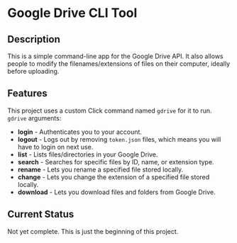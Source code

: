 # Google Drive CLI Tool

## Description

This is a simple command-line app for the Google Drive API. It also allows people to modify the filenames/extensions of files on their computer, ideally before uploading.

## Features

This project uses a custom Click command named `gdrive` for it to run. `gdrive` arguments:

- **login** - Authenticates you to your account.
- **logout** - Logs out by removing `token.json` files, which means you will have to login on next use.
- **list** - Lists files/directories in your Google Drive.
- **search** - Searches for specific files by ID, name, or extension type.
- **rename** - Lets you rename a specified file stored locally.
- **change** - Lets you change the extension of a specified file stored locally.
- **download** - Lets you download files and folders from Google Drive.

## Current Status

Not yet complete. This is just the beginning of this project.

